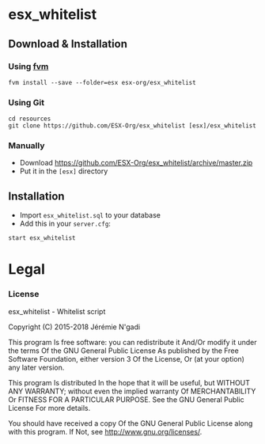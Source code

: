 # esx_whitelist

## Download & Installation

### Using [fvm](https://github.com/qlaffont/fvm-installer)
```
fvm install --save --folder=esx esx-org/esx_whitelist
```

### Using Git
```
cd resources
git clone https://github.com/ESX-Org/esx_whitelist [esx]/esx_whitelist
```

### Manually
- Download https://github.com/ESX-Org/esx_whitelist/archive/master.zip
- Put it in the `[esx]` directory

## Installation
- Import `esx_whitelist.sql` to your database
- Add this in your `server.cfg`:

```
start esx_whitelist
```

# Legal
### License
esx_whitelist - Whitelist script

Copyright (C) 2015-2018 Jérémie N'gadi

This program Is free software: you can redistribute it And/Or modify it under the terms Of the GNU General Public License As published by the Free Software Foundation, either version 3 Of the License, Or (at your option) any later version.

This program Is distributed In the hope that it will be useful, but WITHOUT ANY WARRANTY; without even the implied warranty Of MERCHANTABILITY Or FITNESS FOR A PARTICULAR PURPOSE. See the GNU General Public License For more details.

You should have received a copy Of the GNU General Public License along with this program. If Not, see http://www.gnu.org/licenses/.